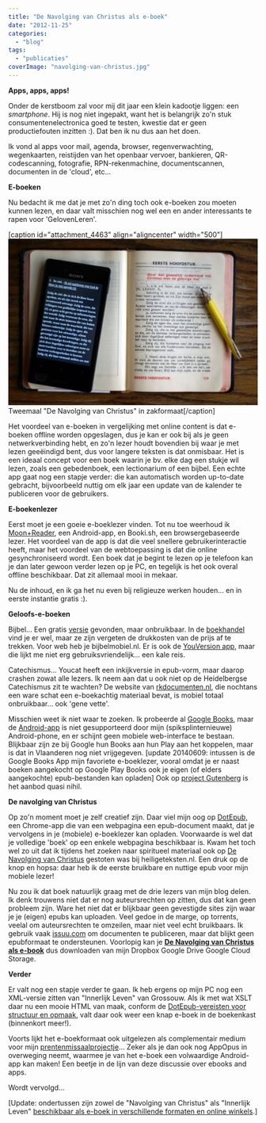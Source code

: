 ```yaml
---
title: "De Navolging van Christus als e-boek"
date: "2012-11-25"
categories: 
  - "blog"
tags: 
  - "publicaties"
coverImage: "navolging-van-christus.jpg"
---
```


**Apps, apps, apps!**

Onder de kerstboom zal voor mij dit jaar een klein kadootje liggen: een _smartphone_. Hij is nog niet ingepakt, want het is belangrijk zo'n stuk consumentenelectronica goed te testen, kwestie dat er geen productiefouten inzitten :). Dat ben ik nu dus aan het doen.

Ik vond al apps voor mail, agenda, browser, regenverwachting, wegenkaarten, reistijden van het openbaar vervoer, bankieren, QR-codescanning, fotografie, RPN-rekenmachine, documentscannen, documenten in de 'cloud', etc...

**E-boeken**

Nu bedacht ik me dat je met zo'n ding toch ook e-boeken zou moeten kunnen lezen, en daar valt misschien nog wel een en ander interessants te rapen voor 'GelovenLeren'.

\[caption id="attachment\_4463" align="aligncenter" width="500"\][![](images/navolging-van-christus-700x467.jpg)](images/navolging-van-christus.jpg) Tweemaal "De Navolging van Christus" in zakformaat\[/caption\]

Het voordeel van e-boeken in vergelijking met online content is dat e-boeken offline worden opgeslagen, dus je kan er ook bij als je geen netwerkverbinding hebt, en zo'n lezer houdt bovendien bij waar je met lezen geeëindigd bent, dus voor langere teksten is dat onmisbaar. Het is een ideaal concept voor een boek waarin je bv. elke dag een stukje wil lezen, zoals een gebedenboek, een lectionarium of een bijbel. Een echte app gaat nog een stapje verder: die kan automatisch worden up-to-date gebracht, bijvoorbeeld nuttig om elk jaar een update van de kalender te publiceren voor de gebruikers.

**E-boekenlezer**

Eerst moet je een goeie e-boeklezer vinden. Tot nu toe weerhoud ik [Moon+Reader](https://play.google.com/store/apps/details?id=com.flyersoft.moonreaderp), een Android-app, en Booki.sh, een browsergebaseerde lezer. Het voordeel van de app is dat die veel snellere gebruikerinteractie heeft, maar het voordeel van de webtoepassing is dat die online gesynchroniseerd wordt. Een boek dat je begint te lezen op je telefoon kan je dan later gewoon verder lezen op je PC, en tegelijk is het ook overal offline beschikbaar. Dat zit allemaal mooi in mekaar.

Nu de inhoud, en ik ga het nu even bij religieuze werken houden... en in eerste instantie gratis :).

**Geloofs-e-boeken**

Bijbel... Een gratis [versie](http://freebiblegospeltoallnations.blogspot.be/2012/06/dutch-holy-bible-heilige-bijbel-epub.html) gevonden, maar onbruikbaar. In de [boekhandel](http://www.ichthusboekhandel.nl/nl/catalog/4215/bijbel-als-e-boek.html) vind je er wel, maar ze zijn vergeten de drukkosten van de prijs af te trekken. Voor web heb je bijbelmobiel.nl. Er is ook de [YouVersion app](https://play.google.com/store/apps/details?id=com.sirma.mobile.bible.android&feature=search_result#?t=W251bGwsMSwyLDEsImNvbS5zaXJtYS5tb2JpbGUuYmlibGUuYW5kcm9pZCJd), maar die lijkt me niet erg gebruiksvriendelijk... een kale reis.

Catechismus... Youcat heeft een inkijkversie in epub-vorm, maar daarop crashen zowat alle lezers. Ik neem aan dat u ook niet op de Heidelbergse Catechismus zit te wachten? De website van [rkdocumenten.nl](http://rkdocumenten.nl/), die nochtans een ware schat een e-boekachtig materiaal bevat, is mobiel totaal onbruikbaar... ook 'gene vette'.

Misschien weet ik niet waar te zoeken. Ik probeerde al [Google Books](http://books.google.be/books?hl=nl), maar de [Android-app](https://play.google.com/store/apps/details?id=com.google.android.apps.books) is niet gesupporteerd door mijn (spiksplinternieuwe) Android-phone, en er schijnt geen mobiele web-interface te bestaan. Blijkbaar zijn ze bij Google hun Books aan hun Play aan het koppelen, maar is dat in Vlaanderen nog niet vrijgegeven. \[update 20140609: intussen is de Google Books App mijn favoriete e-boeklezer, vooral omdat je er naast boeken aangekocht op Google Play Books ook je eigen (of elders aangekochte) epub-bestanden kan opladen\] Ook op [project Gutenberg](http://www.gutenberg.org/browse/languages/nl) is het aanbod quasi nihil.

**De navolging van Christus**

Op zo'n moment moet je zelf creatief zijn. Daar viel mijn oog op [DotEpub,](http://dotepub.com/) een Chrome-app die van een webpagina een epub-document maakt, dat je vervolgens in je (mobiele) e-boeklezer kan opladen. Voorwaarde is wel dat je volledige 'boek' op een enkele webpagina beschikbaar is. Kwam het toch wel zo uit dat ik tijdens het zoeken naar spiritueel materiaal ook op [De Navolging van Christus](http://www.holyhome.nl/NavolgingVanChristus.html) gestoten was bij heiligeteksten.nl. Een druk op de knop en hopsa: daar heb ik de eerste bruikbare en nuttige epub voor mijn mobiele lezer!

Nu zou ik dat boek natuurlijk graag met de drie lezers van mijn blog delen. Ik denk trouwens niet dat er nog auteursrechten op zitten, dus dat kan geen probleem zijn. Ware het niet dat er blijkbaar geen gevestigde sites zijn waar je je (eigen) epubs kan uploaden. Veel gedoe in de marge, op torrents, veelal om auteursrechten te omzeilen, maar niet veel echt bruikbaars. Ik gebruik vaak [issuu.com](http://issuu.com/vicmortelmans) om documenten te publiceren, maar dat blijkt geen epubformaat te ondersteunen. Voorlopig kan je **[De Navolging van Christus als e-book](https://storage.googleapis.com/geloven-leren/books/De-Navolging-van-Christus-Thomas-a-Kempis.epub "De Navolging van Christus (e-book)")** dus downloaden van mijn Dropbox Google Drive Google Cloud Storage.

**Verder**

Er valt nog een stapje verder te gaan. Ik heb ergens op mijn PC nog een XML-versie zitten van "Innerlijk Leven" van Grossouw. Als ik met wat XSLT daar nu een mooie HTML van maak, conform de [DotEpub-vereisten voor structuur en opmaak](http://dotepub.com/tips/?lang=en), valt daar ook weer een knap e-boek in de boekenkast (binnenkort meer!).

Voorts lijkt het e-boekformaat ook uitgelezen als complementair medium voor mijn [prentenmissaalprojectje](http://www.missale.net/)... Zeker als je dan ook nog AppOpus in overweging neemt, waarmee je van het e-boek een volwaardige Android-app kan maken! Een beetje in de lijn van deze discussie over ebooks and apps.

Wordt vervolgd...

\[Update: ondertussen zijn zowel de "Navolging van Christus" als "Innerlijk Leven" [beschikbaar als e-boek in verschillende formaten en online winkels](/e-boeken/).\]
